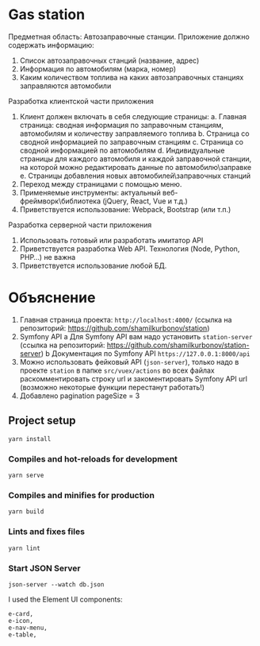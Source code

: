 # Gas station
Предметная область: Автозаправочные станции. 
Приложение должно содержать информацию:
1.	Список автозаправочных станций (название, адрес)
2.	Информация по автомобилям (марка, номер)
3.	Каким количеством топлива на каких автозаправочных станциях заправляются автомобили

Разработка клиентской части приложения 
1.	Клиент должен включать в себя следующие страницы:
a.	Главная страница: сводная информация по заправочным станциям, автомобилям и количеству заправляемого топлива
b.	Страница со сводной информацией по заправочным станциям
c.	Страница со сводной информацией по автомобилям
d.	Индивидуальные страницы для каждого автомобиля и каждой заправочной станции, на которой можно редактировать данные по автомобилю\заправке
e.	Страницы добавления новых автомобилей\заправочных станций
2.	Переход между страницами с помощью меню.
3.	Применяемые инструменты: актуальный веб-фреймворк\библиотека (jQuery, React, Vue и т.д.)
4.	Приветствуется использование: Webpack, Bootstrap (или т.п.)


Разработка серверной части приложения
1.	Использовать готовый или разработать имитатор API
2.	Приветствуется разработка Web API. Технология (Node, Python, PHP…) не важна
3.	Приветствуется использование любой БД.

# Объяснение
1. Главная страница проекта: ```http://localhost:4000/``` (ссылка на репозиторий: https://github.com/shamilkurbonov/station)
2. Symfony API
a Для Symfony API вам надо установить ```station-server``` (ссылка на репозиторий: https://github.com/shamilkurbonov/station-server)
b Документация по Symfony API ```https://127.0.0.1:8000/api```
3. Можно использовать фейковый API (```json-server```), только надо в проекте ```station``` в папке ```src/vuex/actions```
во всех файлах раскомментировать строку url и закоментировать Symfony API url
(возможно некоторые функции перестанут работать!)
4. Добавлено pagination pageSize = 3

## Project setup
```
yarn install
```

### Compiles and hot-reloads for development
```
yarn serve
```

### Compiles and minifies for production
```
yarn build
```

### Lints and fixes files
```
yarn lint
```


### Start JSON Server
```
json-server --watch db.json
```

I used the Element UI components:
```
e-card,
e-icon,
e-nav-menu,
e-table,
```